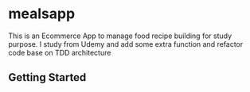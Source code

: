 # mealsapp

This is an Ecommerce App to manage food recipe building for study purpose. I study from Udemy and add some extra function and refactor code base on TDD architecture
## Getting Started


